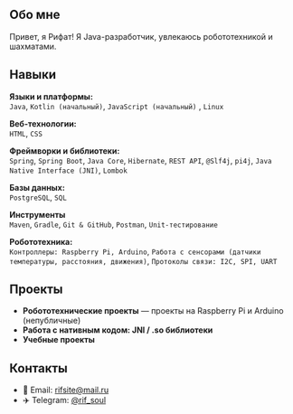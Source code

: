 ## Обо мне
Привет, я Рифат!
Я Java-разработчик, увлекаюсь робототехникой и шахматами.  

## Навыки

**Языки и платформы:**  
`Java`, `Kotlin (начальный)`, `JavaScript (начальный)` , `Linux`

**Веб-технологии:**  
`HTML`, `CSS`  

**Фреймворки и библиотеки:**  
`Spring`, `Spring Boot`, `Java Core`, `Hibernate`, `REST API`, `@Slf4j`, `pi4j`, `Java Native Interface (JNI)`, `Lombok`

**Базы данных:**  
`PostgreSQL`, `SQL`

**Инструменты**  
`Maven`, `Gradle`, `Git & GitHub`, `Postman`, `Unit-тестирование`

**Робототехника:**  
`Контроллеры: Raspberry Pi, Arduino`, 
`Работа с сенсорами (датчики температуры, расстояния, движения)`, 
`Протоколы связи: I2C, SPI, UART`

## Проекты
- **Робототехнические проекты** — проекты на Raspberry Pi и Arduino (непубличные)
- **Работа с нативным кодом: JNI / .so библиотеки**
- **Учебные проекты**

## Контакты
- 📧 Email: rifsite@mail.ru  
- ✈️ Telegram: [@rif_soul](https://t.me/rif_soul)
